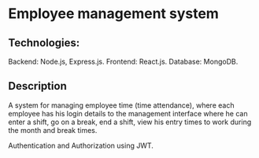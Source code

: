 # Employee management system

## Technologies:
Backend: Node.js, Express.js. 
Frontend: React.js.
Database: MongoDB.

## Description
A system for managing employee time (time attendance), where each employee has his login details to the management interface where he can enter a shift, go on a break, end a shift, view his entry times to work during the month and break times.

Authentication and Authorization using JWT.
